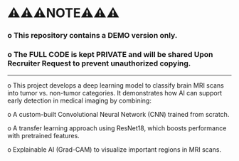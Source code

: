 # ⚠️⚠️⚠️NOTE⚠️⚠️⚠️
### o This repository contains a **DEMO version only**.  
### o The FULL CODE is kept PRIVATE and will be shared Upon Recruiter Request to prevent unauthorized copying.  

--------------------------------------------------------------------------------------------------------------------------------------------------------------------------------

o This project develops a deep learning model to classify brain MRI scans into tumor vs. non-tumor categories. It demonstrates how AI can support early detection in medical imaging by combining:

o A custom-built Convolutional Neural Network (CNN) trained from scratch.

o A transfer learning approach using ResNet18, which boosts performance with pretrained features.

o Explainable AI (Grad-CAM) to visualize important regions in MRI scans.

